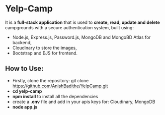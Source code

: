 # Yelp-Camp

It is a **full-stack application** that is used to **create, read, update and delete** campgrounds with a secure authentication system, built using:
- Node.js, Express.js, Password.js, MongoDB and MongoBD Atlas for backend,
- Cloudinary to store the images,
- Bootstrap and EJS for frontend.

## How to Use:

- Firstly, clone the repository: git clone https://github.com/AnishBadithe/YelpCamp.git
- **cd yelp-camp**
- **npm install** to install all the dependencies
- create a **.env** file and add in your apis keys for: Cloudinary, MongoDB
- **node app.js**
